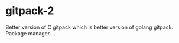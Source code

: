 # gitpack-2
Better version of C gitpack which is better version of golang gitpack. Package manager....
